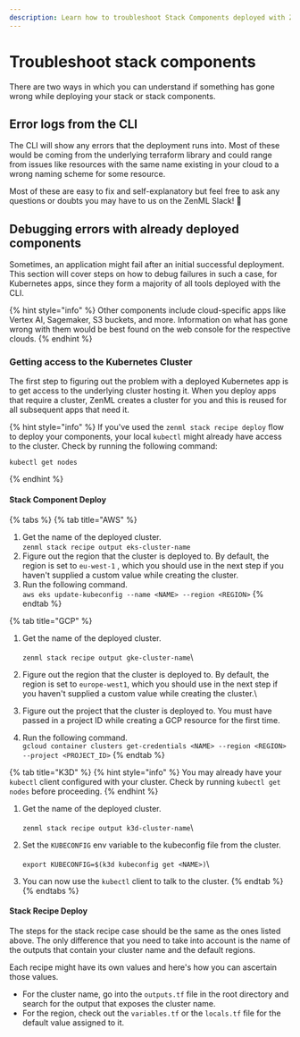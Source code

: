 ```yaml
---
description: Learn how to troubleshoot Stack Components deployed with ZenML.
---
```


# Troubleshoot stack components

There are two ways in which you can understand if something has gone wrong while deploying your stack or stack components.&#x20;

## Error logs from the CLI

The CLI will show any errors that the deployment runs into. Most of these would be coming from the underlying terraform library and could range from issues like resources with the same name existing in your cloud to a wrong naming scheme for some resource.

Most of these are easy to fix and self-explanatory but feel free to ask any questions or doubts you may have to us on the ZenML Slack! 🙋‍

## Debugging errors with already deployed components

Sometimes, an application might fail after an initial successful deployment. This section will cover steps on how to debug failures in such a case, for Kubernetes apps, since they form a majority of all tools deployed with the CLI.

{% hint style="info" %}
Other components include cloud-specific apps like Vertex AI, Sagemaker, S3 buckets, and more. Information on what has gone wrong with them would be best found on the web console for the respective clouds.
{% endhint %}

### Getting access to the Kubernetes Cluster&#x20;

The first step to figuring out the problem with a deployed Kubernetes app is to get access to the underlying cluster hosting it. When you deploy apps that require a cluster, ZenML creates a cluster for you and this is reused for all subsequent apps that need it.

{% hint style="info" %}
If you've used the `zenml stack recipe deploy` flow to deploy your components, your local `kubectl` might already have access to the cluster. Check by running the following command:

```
kubectl get nodes
```
{% endhint %}

#### Stack Component Deploy

{% tabs %}
{% tab title="AWS" %}
1. Get the name of the deployed cluster.\
   `zenml stack recipe output eks-cluster-name`
2. Figure out the region that the cluster is deployed to. By default, the region is set to `eu-west-1` , which you should use in the next step if you haven't supplied a custom value while creating the cluster.
3. Run the following command.\
   `aws eks update-kubeconfig --name <NAME> --region <REGION>`
{% endtab %}

{% tab title="GCP" %}
1. Get the name of the deployed cluster.\
   \
   `zenml stack recipe output gke-cluster-name`\

2. Figure out the region that the cluster is deployed to. By default, the region is set to `europe-west1`, which you should use in the next step if you haven't supplied a custom value while creating the cluster.\

3. Figure out the project that the cluster is deployed to. You must have passed in a project ID while creating a GCP resource for the first time.\
   &#x20;
4. Run the following command.\
   `gcloud container clusters get-credentials <NAME> --region <REGION> --project <PROJECT_ID>`
{% endtab %}

{% tab title="K3D" %}
{% hint style="info" %}
You may already have your `kubectl` client configured with your cluster. Check by running `kubectl get nodes` before proceeding.
{% endhint %}

1. Get the name of the deployed cluster.\
   \
   `zenml stack recipe output k3d-cluster-name`\

2. Set the `KUBECONFIG` env variable to the kubeconfig file from the cluster.\
   \
   `export KUBECONFIG=$(k3d kubeconfig get <NAME>)`\

3. You can now use the `kubectl` client to talk to the cluster.
{% endtab %}
{% endtabs %}

#### Stack Recipe Deploy

The steps for the stack recipe case should be the same as the ones listed above. The only difference that you need to take into account is the name of the outputs that contain your cluster name and the default regions.

Each recipe might have its own values and here's how you can ascertain those values.

* For the cluster name, go into the `outputs.tf` file in the root directory and search for the output that exposes the cluster name.
* For the region, check out the `variables.tf` or the `locals.tf` file for the default value assigned to it.

